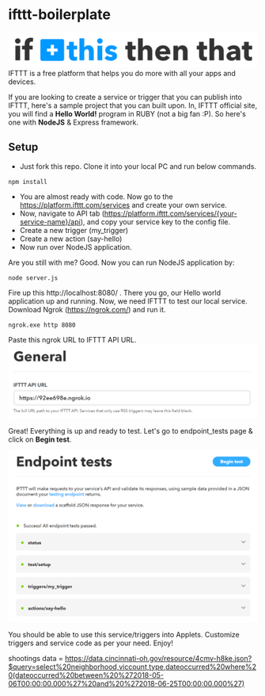 # ifttt-boilerplate

![IFTTT](https://github.com/Dipen-Dedania/ifttt-boilerplate/blob/master/images/ifttt.png)
IFTTT is a free platform that helps you do more with all your apps and devices.

If you are looking to create a service or trigger that you can publish into IFTTT, here's a sample project that you can built upon.
In, IFTTT official site, you will find a **Hello World!** program in RUBY (not a big fan :P).
So here's one with **NodeJS** & Express framework.

## Setup

* Just fork this repo. Clone it into your local PC and run below commands.
```
npm install
```
* You are almost ready with code. Now go to the https://platform.ifttt.com/services and create your own service.
* Now, navigate to API tab (https://platform.ifttt.com/services/{your-service-name}/api), and copy your service key to the config file.
* Create a new trigger (my_trigger)
* Create a new action (say-hello)
* Now run over NodeJS application.

Are you still with me? Good. Now you can run NodeJS application by:
```
node server.js
```
Fire up this http://localhost:8080/ . There you go, our Hello world application up and running.
Now, we need IFTTT to test our local service. Download Ngrok (https://ngrok.com/) and run it.
```
ngrok.exe http 8080
```
Paste this ngrok URL to IFTTT API URL.
![IFTTT-NGROK](https://github.com/Dipen-Dedania/ifttt-boilerplate/blob/master/images/url.png)

Great! Everything is up and ready to test. Let's go to endpoint_tests page & click on **Begin test**.

![IFTTT-NGROK](https://github.com/Dipen-Dedania/ifttt-boilerplate/blob/master/images/endpoint-test.png)

You should be able to use this service/triggers into Applets. Customize triggers and service code as per your need. Enjoy!

shootings data = https://data.cincinnati-oh.gov/resource/4cmv-h8ke.json?$query=select%20neighborhood,viccount,type,dateoccurred%20where%20(dateoccurred%20between%20%272018-05-06T00:00:00.000%27%20and%20%272018-06-25T00:00:00.000%27)


